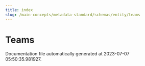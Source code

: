 ```yaml
---
title: index
slug: /main-concepts/metadata-standard/schemas/entity/teams
---
```


# Teams

Documentation file automatically generated at 2023-07-07 05:50:35.981927.
